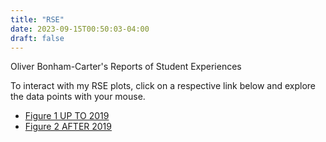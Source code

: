 ```yaml
---
title: "RSE"
date: 2023-09-15T00:50:03-04:00
draft: false
---
```


Oliver Bonham-Carter's Reports of Student Experiences

To interact with my RSE plots, click on a respective link below and explore the data points with your mouse. 

  + <a href="/images/rse/figure_1_rse_upto2019.html" target="_blank">Figure 1 UP TO 2019</a>
  + <a href="/images/rse/figure_2_rse_after2019.html" target="_blank">Figure 2 AFTER 2019</a>
